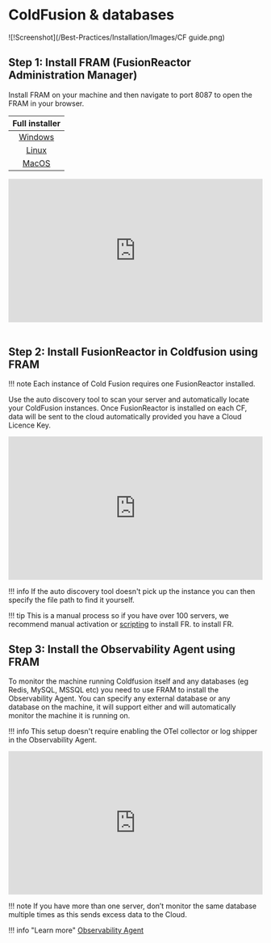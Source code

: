 # ColdFusion & databases

![!Screenshot](/Best-Practices/Installation/Images/CF guide.png)

## Step 1: Install FRAM (FusionReactor Administration Manager)

Install FRAM on your machine and then navigate to port 8087 to open the FRAM in your browser.

| Full installer | 
|  :---:  |
| [Windows](https://download.fusionreactor.io/FR/Latest/FusionReactor_windows-x64.exe) |
| [Linux](https://download.fusionreactor.io/FR/Latest/FusionReactor_linux-x64.sh)  |
| [MacOS](https://download.fusionreactor.io/FR/Latest/FusionReactor_macos.dmg) | <br>


<div style="padding:56.25% 0 0 0;position:relative;"><iframe src="https://player.vimeo.com/video/930599280?badge=0&amp;autopause=0&amp;player_id=0&amp;app_id=58479" frameborder="0" allow="autoplay; fullscreen; picture-in-picture; clipboard-write" style="position:absolute;top:0;left:0;width:100%;height:100%;" title="Quick and Easy Installation of FusionReactor Administration Manager (FRAM) on Windows"></iframe></div><script src="https://player.vimeo.com/api/player.js"></script>
<br>

## Step 2: Install FusionReactor in Coldfusion using FRAM

!!! note
    Each instance of Cold Fusion requires one FusionReactor installed.

Use the auto discovery tool to scan your server and automatically locate your ColdFusion instances. Once FusionReactor is installed on each CF, data will be sent to the cloud automatically provided you have a Cloud Licence Key. 

 <div style="padding:56.25% 0 0 0;position:relative;"><iframe src="https://player.vimeo.com/video/928407289?badge=0&amp;autopause=0&amp;player_id=0&amp;app_id=58479" frameborder="0" allow="autoplay; fullscreen; picture-in-picture; clipboard-write" style="position:absolute;top:0;left:0;width:100%;height:100%;" title="How to install a FusionReactor instance using FRAM"></iframe></div><script src="https://player.vimeo.com/api/player.js"></script>



!!! info
    If the auto discovery tool  doesn't pick up the instance you can then specify the file path to find it yourself.

!!! tip 
    This is a manual process so if you have over 100 servers,  we recommend manual  activation or [scripting](/Best-Practices/Installation/scripted1/) to install FR. to install FR.
<br>

## Step 3: Install the Observability Agent using FRAM

To monitor the machine running Coldfusion itself and any databases (eg Redis, MySQL, MSSQL etc) you need to use FRAM to install the Observability Agent. You can specify any external database or any database on the machine, it will support either and will automatically monitor the machine it is running on.  

!!! info
    This setup doesn't require enabling the OTel collector or log shipper in the Observability Agent.

<div style="padding:56.25% 0 0 0;position:relative;"><iframe src="https://player.vimeo.com/video/928407325?badge=0&amp;autopause=0&amp;player_id=0&amp;app_id=58479" frameborder="0" allow="autoplay; fullscreen; picture-in-picture; clipboard-write" style="position:absolute;top:0;left:0;width:100%;height:100%;" title="How to install the Observability Agent using FRAM"></iframe></div><script src="https://player.vimeo.com/api/player.js"></script>



!!! note
    If you have more than one server, don’t monitor the same database multiple times as this sends excess data to the Cloud.

!!! info "Learn more" 
    [Observability Agent](/Monitor-your-data/Observability-agent/overview/)



